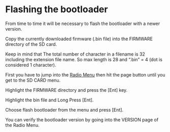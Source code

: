 # Flashing the bootloader

From time to time it will be necessary to flash the bootloader with a newer version.

Copy the currently downloaded firmware (.bin file) into the FIRMWARE directory of the SD card.

Keep in mind that The total number of character in a filename is 32 including the extension file name. So max length is 28 and “.bin” = 4 (dot is considered 1 character).

First you have to jump into the [Radio Menu](radio_menus.md) then hit the page button until you get to the SD CARD menu.   

Highlight the FIRMWARE directory and press the [Ent] key.

Highlight the bin file and Long Press [Ent].

Choose flash bootloader from the menu and press [Ent].

You can verify the bootloader version by going into the VERSION page of the Radio Menu.